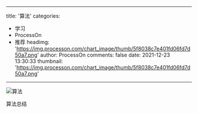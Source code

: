 
---
title: '算法'
categories: 
 - 学习
 - ProcessOn
 - 推荐
headimg: 'https://img.processon.com/chart_image/thumb/5f8038c7e401fd06fd7d50a7.png'
author: ProcessOn
comments: false
date: 2021-12-23 13:30:33
thumbnail: 'https://img.processon.com/chart_image/thumb/5f8038c7e401fd06fd7d50a7.png'
---

<div>   
<img class="thumb" alt="算法" src="https://img.processon.com/chart_image/thumb/5f8038c7e401fd06fd7d50a7.png" referrerpolicy="no-referrer">
<p>算法总结</p>  
</div>
            